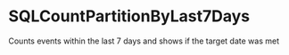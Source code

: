 # SQLCountPartitionByLast7Days
Counts events within the last 7 days and shows if the target date was met
